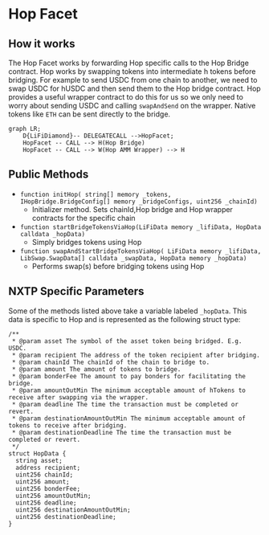 # Hop Facet

## How it works

The Hop Facet works by forwarding Hop specific calls to the Hop Bridge contract. Hop works by swapping tokens into intermediate h tokens before bridging. For example to send USDC from one chain to another, we need to swap USDC for hUSDC and then send them to the Hop bridge contract. Hop provides a useful wrapper contract to do this for us so we only need to worry about sending USDC and calling `swapAndSend` on the wrapper. Native tokens like `ETH` can be sent directly to the bridge.

```mermaid
graph LR;
    D{LiFiDiamond}-- DELEGATECALL -->HopFacet;
    HopFacet -- CALL --> H(Hop Bridge)
    HopFacet -- CALL --> W(Hop AMM Wrapper) --> H
```

## Public Methods

- `function initHop( string[] memory _tokens, IHopBridge.BridgeConfig[] memory _bridgeConfigs, uint256 _chainId)`
  - Initializer method. Sets chainId,Hop bridge and Hop wrapper contracts for the specific chain
- `function startBridgeTokensViaHop(LiFiData memory _lifiData, HopData calldata _hopData)`
  - Simply bridges tokens using Hop
- `function swapAndStartBridgeTokensViaHop( LiFiData memory _lifiData, LibSwap.SwapData[] calldata _swapData, HopData memory _hopData)`
  - Performs swap(s) before bridging tokens using Hop

## NXTP Specific Parameters

Some of the methods listed above take a variable labeled `_hopData`. This data is specific to Hop and is represented as the following struct type:

```solidity
/**
 * @param asset The symbol of the asset token being bridged. E.g. USDC.
 * @param recipient The address of the token recipient after bridging.
 * @param chainId The chainId of the chain to bridge to.
 * @param amount The amount of tokens to bridge.
 * @param bonderFee The amount to pay bonders for facilitating the bridge.
 * @param amountOutMin The minimum acceptable amount of hTokens to receive after swapping via the wrapper.
 * @param deadline The time the transaction must be completed or revert.
 * @param destinationAmountOutMin The minimum acceptable amount of tokens to receive after bridging.
 * @param destinationDeadline The time the transaction must be completed or revert.
 */
struct HopData {
  string asset;
  address recipient;
  uint256 chainId;
  uint256 amount;
  uint256 bonderFee;
  uint256 amountOutMin;
  uint256 deadline;
  uint256 destinationAmountOutMin;
  uint256 destinationDeadline;
}

```
